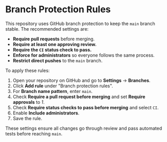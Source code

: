 # Branch Protection Rules

This repository uses GitHub branch protection to keep the `main` branch stable. The recommended settings are:

- **Require pull requests** before merging.
- **Require at least one approving review.**
- **Require the `CI` status check to pass.**
- **Enforce for administrators** so everyone follows the same process.
- **Restrict direct pushes** to the `main` branch.

To apply these rules:

1. Open your repository on GitHub and go to **Settings** → **Branches**.
2. Click **Add rule** under "Branch protection rules".
3. For **Branch name pattern**, enter `main`.
4. Check **Require a pull request before merging** and set **Require approvals** to *1*.
5. Check **Require status checks to pass before merging** and select `CI`.
6. Enable **Include administrators**.
7. Save the rule.

These settings ensure all changes go through review and pass automated tests before reaching `main`.
